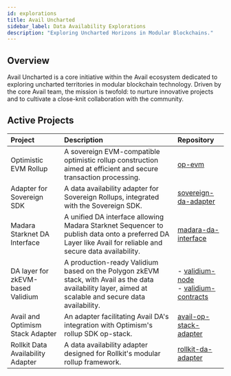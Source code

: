```yaml
---
id: explorations
title: Avail Uncharted
sidebar_label: Data Availability Explorations
description: "Exploring Uncharted Horizons in Modular Blockchains."
---
```


## Overview

Avail Uncharted is a core initiative within the Avail ecosystem dedicated to exploring uncharted territories in modular blockchain technology. 
Driven by the core Avail team, the mission is twofold: to nurture innovative projects and to cultivate a close-knit collaboration with the community.

## Active Projects

| Project                                | Description                                                                                                         | Repository                                                                                                   |
|:---------------------------------------|:--------------------------------------------------------------------------------------------------------------------|:-------------------------------------------------------------------------------------------------------------|
| Optimistic EVM Rollup                   | A sovereign EVM-compatible optimistic rollup construction aimed at efficient and secure transaction processing.     | [<ins>op-evm</ins>](https://github.com/availproject/op-evm)                                                             |
| Adapter for Sovereign SDK              | A data availability adapter for Sovereign Rollups, integrated with the Sovereign SDK.                                | [<ins>sovereign-da-adapter</ins>](https://github.com/availproject/sovereign-sdk/tree/main)                              |
| Madara Starknet DA Interface           | A unified DA interface allowing Madara Starknet Sequencer to publish data onto a preferred DA Layer like Avail for reliable and secure data availability. | [<ins>madara-da-interface</ins>](https://github.com/keep-starknet-strange/madara/pull/1021)                              |
| DA layer for zkEVM-based Validium      | A production-ready Validium based on the Polygon zkEVM stack, with Avail as the data availability layer, aimed at scalable and secure data availability. | - [<ins>validium-node</ins>](https://github.com/QEDK/validium-node) <br/> - [<ins>validium-contracts</ins>](https://github.com/QEDK/validium-contracts) |
| Avail and Optimism Stack Adapter       | An adapter facilitating Avail DA's integration with Optimism's rollup SDK op-stack.                                  | [<ins>avail-op-stack-adapter</ins>](https://github.com/availproject/avail-op-stack-adapter)                              |
| Rollkit Data Availability Adapter      | A data availability adapter designed for Rollkit's modular rollup framework.                                        | [<ins>rollkit-da-adapter</ins>](https://github.com/rollkit/rollkit/pull/1168)                                            |

